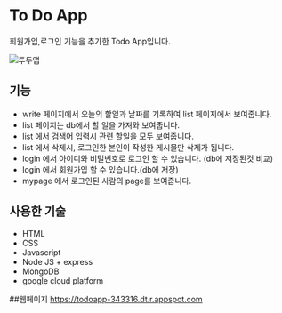 # To Do App
회원가입,로그인 기능을 추가한 Todo App입니다.

![투두앱](https://user-images.githubusercontent.com/76992049/158594322-9953fc6d-5f2c-4b08-9099-e8523dd65fa8.PNG)



## 기능
* write 페이지에서 오늘의 할일과 날짜를 기록하여 list 페이지에서 보여줍니다.
* list 페이지는 db에서 할 일을 가져와 보여줍니다.
* list 에서 검색어 입력시 관련 할일을 모두 보여줍니다.
* list 에서 삭제시, 로그인한 본인이 작성한 게시물만 삭제가 됩니다.
* login 에서 아이디와 비밀번호로 로그인 할 수 있습니다. (db에 저장된것 비교)
* login 에서 회원가입 할 수 있습니다.(db에 저장)
* mypage 에서 로그인된 사람의 page를 보여줍니다.


## 사용한 기술
* HTML
* CSS
* Javascript
* Node JS + express
* MongoDB
* google cloud platform

##웹페이지
https://todoapp-343316.dt.r.appspot.com

